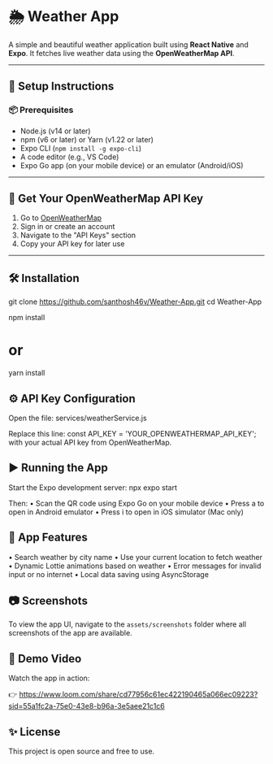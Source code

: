 # 🌦️ Weather App

A simple and beautiful weather application built using **React Native** and **Expo**. It fetches live weather data using the **OpenWeatherMap API**.

---

## 🚀 Setup Instructions

### 📦 Prerequisites

- Node.js (v14 or later)
- npm (v6 or later) or Yarn (v1.22 or later)
- Expo CLI (`npm install -g expo-cli`)
- A code editor (e.g., VS Code)
- Expo Go app (on your mobile device) or an emulator (Android/iOS)

---

## 🔑 Get Your OpenWeatherMap API Key

1. Go to [OpenWeatherMap](https://openweathermap.org/)
2. Sign in or create an account
3. Navigate to the "API Keys" section
4. Copy your API key for later use

---

## 🛠 Installation

git clone https://github.com/santhosh46v/Weather-App.git
cd Weather-App

npm install
# or
yarn install

## ⚙️ API Key Configuration

Open the file:
services/weatherService.js

Replace this line:
const API_KEY = 'YOUR_OPENWEATHERMAP_API_KEY';
with your actual API key from OpenWeatherMap.

## ▶️ Running the App

Start the Expo development server:
npx expo start

Then:
• Scan the QR code using Expo Go on your mobile device
• Press a to open in Android emulator
• Press i to open in iOS simulator (Mac only)

## 🧪 App Features

• Search weather by city name
• Use your current location to fetch weather
• Dynamic Lottie animations based on weather
• Error messages for invalid input or no internet
• Local data saving using AsyncStorage

## 📷 Screenshots

To view the app UI, navigate to the `assets/screenshots` folder where all screenshots of the app are available.

## 🎥 Demo Video
Watch the app in action:

👉 https://www.loom.com/share/cd77956c61ec422190465a066ec09223?sid=55a1fc2a-75e0-43e8-b96a-3e5aee21c1c6

## ✨ License
This project is open source and free to use.
